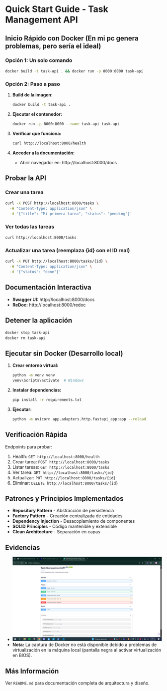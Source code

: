 # Quick Start Guide - Task Management API

## Inicio Rápido con Docker (En mi pc genera problemas, pero sería el ideal)

### Opción 1: Un solo comando

```bash
docker build -t task-api . && docker run -p 8000:8000 task-api
```

### Opción 2: Paso a paso

1. **Build de la imagen:**

   ```bash
   docker build -t task-api .
   ```

2. **Ejecutar el contenedor:**

   ```bash
   docker run -p 8000:8000 --name task-api task-api
   ```

3. **Verificar que funciona:**

   ```bash
   curl http://localhost:8000/health
   ```

4. **Acceder a la documentación:**
   - Abrir navegador en: http://localhost:8000/docs

## Probar la API

### Crear una tarea

```bash
curl -X POST http://localhost:8000/tasks \
  -H "Content-Type: application/json" \
  -d '{"title": "Mi primera tarea", "status": "pending"}'
```

### Ver todas las tareas

```bash
curl http://localhost:8000/tasks
```

### Actualizar una tarea (reemplaza {id} con el ID real)

```bash
curl -X PUT http://localhost:8000/tasks/{id} \
  -H "Content-Type: application/json" \
  -d '{"status": "done"}'
```

## Documentación Interactiva

- **Swagger UI:** http://localhost:8000/docs
- **ReDoc:** http://localhost:8000/redoc

## Detener la aplicación

```bash
docker stop task-api
docker rm task-api
```

## Ejecutar sin Docker (Desarrollo local)

1. **Crear entorno virtual:**

   ```bash
   python -m venv venv
   venv\Scripts\activate  # Windows
   ```

2. **Instalar dependencias:**

   ```bash
   pip install -r requirements.txt
   ```

3. **Ejecutar:**
   ```bash
   python -m uvicorn app.adapters.http.fastapi_app:app --reload
   ```

## Verificación Rápida

Endpoints para probar:

1. Health: `GET http://localhost:8000/health`
2. Crear tarea: `POST http://localhost:8000/tasks`
3. Listar tareas: `GET http://localhost:8000/tasks`
4. Ver tarea: `GET http://localhost:8000/tasks/{id}`
5. Actualizar: `PUT http://localhost:8000/tasks/{id}`
6. Eliminar: `DELETE http://localhost:8000/tasks/{id}`

## Patrones y Principios Implementados

- **Repository Pattern** - Abstracción de persistencia
- **Factory Pattern** - Creación centralizada de entidades
- **Dependency Injection** - Desacoplamiento de componentes
- **SOLID Principles** - Código mantenible y extensible
- **Clean Architecture** - Separación en capas

## Evidencias

- ![API Funcionando](image.png)
- **Nota:** La captura de Docker no está disponible debido a problemas de virtualización en la máquina local (pantalla negra al activar virtualización en BIOS).

## Más Información

Ver `README.md` para documentación completa de arquitectura y diseño.
